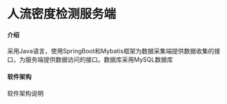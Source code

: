 # 人流密度检测服务端

#### 介绍
采用Java语言，使用SpringBoot和Mybatis框架为数据采集端提供数据收集的接口，为服务端提供数据访问的接口。数据库采用MySQL数据库

#### 软件架构
软件架构说明


